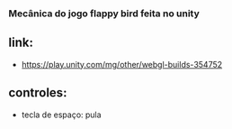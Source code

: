 ### Mecânica do jogo flappy bird feita no unity

## link:
- https://play.unity.com/mg/other/webgl-builds-354752

## controles:
- tecla de espaço: pula
